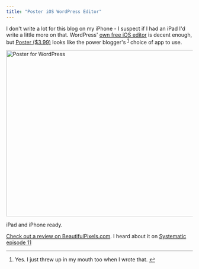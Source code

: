 ```yaml
---
title: "Poster iOS WordPress Editor"
---
```

<p>I don't write a lot for this blog on my iPhone - I suspect if I had an iPad I'd write a little more on that. WordPress'   <a href="http://target.georiot.com/Proxy.ashx?grid=9646&id=6PFrOqNV4B8&offerid=162397&type=3&subid=0&tmpid=3664&RD_PARM1=http%253A%252F%252Fitunes.apple.com%252Fca%252Fapp%252Fwordpress%252Fid335703880%253Fmt%253D8%2526uo%253D4%2526partnerId%253D30" target="itunes_store">own free iOS editor</a> is decent enough, but <a href="http://target.georiot.com/Proxy.ashx?grid=9646&id=6PFrOqNV4B8&offerid=162397&type=3&subid=0&tmpid=3664&RD_PARM1=http%253A%252F%252Fitunes.apple.com%252Fca%252Fapp%252Fposter-wordpress-blog-editor%252Fid549006481%253Fmt%253D8%2526uo%253D4%2526partnerId%253D30" target="itunes_store">Poster ($3.99)</a> looks like the power blogger's <sup id="fnref-20798:1"><a href="#fn-20798:1" rel="footnote">1</a></sup> choice of app to use.</p>
<p><img src="https://chrisenns.com/wp-content/uploads/2012/09/Poster-for-WordPress-600x450.jpg" alt="Poster for WordPress" title="Poster for WordPress" width="600" height="450" class="aligncenter size-large wp-image-20799" /></p>
<p>iPad and iPhone ready.</p>
<p><a href="http://beautifulpixels.com/iphone/poster-the-ingenious-wordpress-app-for-ios/">Check out a review on BeautifulPixels.com</a>. I heard about it on <a href="http://5by5.tv/systematic/11">Systematic episode 11</a></p>
<div class="footnotes">
<hr />
<ol>
<li id="fn-20798:1">
Yes. I just threw up in my mouth too when I wrote that.&#160;<a href="#fnref-20798:1" rev="footnote">&#8617;</a>
</li>
</ol>
</div>

